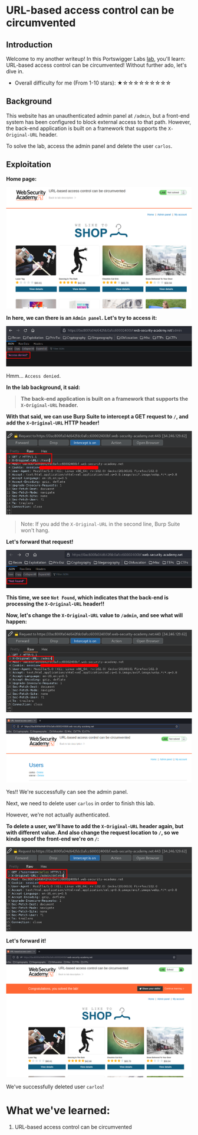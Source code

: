 # URL-based access control can be circumvented

## Introduction

Welcome to my another writeup! In this Portswigger Labs [lab](https://portswigger.net/web-security/access-control/lab-url-based-access-control-can-be-circumvented), you'll learn: URL-based access control can be circumvented! Without further ado, let's dive in.

- Overall difficulty for me (From 1-10 stars): ★☆☆☆☆☆☆☆☆☆

## Background

This website has an unauthenticated admin panel at `/admin`, but a front-end system has been configured to block external access to that path. However, the back-end application is built on a framework that supports the `X-Original-URL` header.

To solve the lab, access the admin panel and delete the user `carlos`.

## Exploitation

**Home page:**

![](https://github.com/siunam321/CTF-Writeups/blob/main/Portswigger-Labs/Access-Control/AC-10/images/Pasted%20image%2020221214021404.png)

**In here, we can there is an `Admin panel`. Let's try to access it:**

![](https://github.com/siunam321/CTF-Writeups/blob/main/Portswigger-Labs/Access-Control/AC-10/images/Pasted%20image%2020221214021442.png)

Hmm... `Access denied`.

**In the lab background, it said:**

> **The back-end application is built on a framework that supports the `X-Original-URL` header.**

**With that said, we can use Burp Suite to intercept a GET request to `/`, and add the `X-Original-URL` HTTP header!**

![](https://github.com/siunam321/CTF-Writeups/blob/main/Portswigger-Labs/Access-Control/AC-10/images/Pasted%20image%2020221214022604.png)

> Note: If you add the `X-Original-URL` in the second line, Burp Suite won't hang.

**Let's forward that request!**

![](https://github.com/siunam321/CTF-Writeups/blob/main/Portswigger-Labs/Access-Control/AC-10/images/Pasted%20image%2020221214022702.png)

**This time, we see `Not Found`, which indicates that the back-end is processing the `X-Original-URL` header!!**

**Now, let's change the `X-Original-URL` value to `/admin`, and see what will happen:**

![](https://github.com/siunam321/CTF-Writeups/blob/main/Portswigger-Labs/Access-Control/AC-10/images/Pasted%20image%2020221214022836.png)

![](https://github.com/siunam321/CTF-Writeups/blob/main/Portswigger-Labs/Access-Control/AC-10/images/Pasted%20image%2020221214022851.png)

Yes!! We're successfully can see the admin panel.

Next, we need to delete user `carlos` in order to finish this lab.

However, we're not actually authenticated.

**To delete a user, we'll have to add the `X-Original-URL` header again, but with different value. And also change the request location to `/`, so we kinda spoof the front-end we're on `/`:**

![](https://github.com/siunam321/CTF-Writeups/blob/main/Portswigger-Labs/Access-Control/AC-10/images/Pasted%20image%2020221214023330.png)

**Let's forward it!**

![](https://github.com/siunam321/CTF-Writeups/blob/main/Portswigger-Labs/Access-Control/AC-10/images/Pasted%20image%2020221214023454.png)

We've successfully deleted user `carlos`!

# What we've learned:

1. URL-based access control can be circumvented